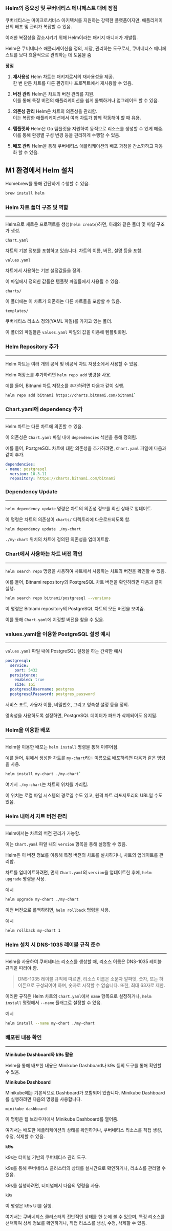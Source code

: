 
### Helm의 중요성 및 쿠버네티스 메니페스트 대비 장점

쿠버네티스는 마이크로서비스 아키텍처를 지원하는 강력한 플랫폼이지만, 애플리케이션의 배포 및 관리가 복잡할 수 있음. 

이러한 복잡성을 감소시키기 위해 Helm이라는 패키지 매니저가 개발됨.

Helm은 쿠버네티스 애플리케이션을 정의, 저장, 관리하는 도구로서, 쿠버네티스 메니페스트를 보다 효율적으로 관리하는 데 도움을 줌

**장점**

1. **재사용성**
   Helm 차트는 패키지로서의 재사용성을 제공. \
   한 번 만든 차트를 다른 환경이나 프로젝트에서 재사용할 수 있음.

3. **버전 관리**
   Helm은 차트의 버전 관리를 지원. \
   이를 통해 특정 버전의 애플리케이션을 쉽게 롤백하거나 업그레이드 할 수 있음.

4. **의존성 관리**
   Helm은 차트의 의존성을 관리함. \
   이는 복잡한 애플리케이션에서 여러 차트가 함께 작동해야 할 때 유용.

5. **템플릿화**
   Helm은 Go 템플릿을 지원하여 동적으로 리소스를 생성할 수 있게 해줌. \
   이를 통해 환경별 구성 변경 등을 편리하게 수행할 수 있음.

6. **배포 관리**
   Helm을 통해 쿠버네티스 애플리케이션의 배포 과정을 간소화하고 자동화 할 수 있음.


**M1 환경에서 Helm 설치**
---

Homebrew를 통해 간단하게 수행할 수 있음.

```bash
brew install helm
```

### Helm 차트 폴더 구조 및 역할
---

Helm으로 새로운 프로젝트를 생성(`helm create`)하면, 아래와 같은 폴더 및 파일 구조가 생성.

`Chart.yaml`

차트의 기본 정보를 포함하고 있습니다. 차트의 이름, 버전, 설명 등을 포함.

`values.yaml`

차트에서 사용하는 기본 설정값들을 정의.

이 파일에서 정의한 값들은 템플릿 파일들에서 사용될 수 있음.

`charts/`

이 폴더에는 이 차트가 의존하는 다른 차트들을 포함할 수 있음.

`templates/`

쿠버네티스 리소스 정의(YAML 파일)를 가지고 있는 폴더. 

이 폴더의 파일들은 `values.yaml` 파일의 값을 이용해 템플릿화됨.

### Helm Repository 추가

---

Helm 차트는 여러 개의 공식 및 비공식 차트 저장소에서 사용할 수 있음. 

Helm 저장소를 추가하려면 `helm repo add` 명령을 사용.

예를 들어, Bitnami 차트 저장소를 추가하려면 다음과 같이 실행.

```bash
helm repo add bitnami https://charts.bitnami.com/bitnami`
```

### Chart.yaml에 dependency 추가

---

Helm 차트는 다른 차트에 의존할 수 있음. 

이 의존성은 `Chart.yaml` 파일 내에 `dependencies` 섹션을 통해 정의됨.

예를 들어, PostgreSQL 차트에 대한 의존성을 추가하려면, `Chart.yaml` 파일에 다음과 같이 추가.

```yaml
dependencies:
- name: postgresql
  version: 10.3.11
  repository: https://charts.bitnami.com/bitnami
```

### Dependency Update

---

`helm dependency update` 명령은 차트의 의존성 정보를 최신 상태로 업데이트. 

이 명령은 차트의 의존성이 `charts/` 디렉토리에 다운로드되도록 함.

```bash
helm dependency update ./my-chart
```

`./my-chart` 위치의 차트에 정의된 의존성을 업데이트함.

### Chart에서 사용하는 차트 버전 확인

---

`helm search repo` 명령을 사용하여 차트에서 사용하는 차트의 버전을 확인할 수 있음.

예를 들어, Bitnami repository의 PostgreSQL 차트 버전을 확인하려면 다음과 같이 실행.

```bash
helm search repo bitnami/postgresql --versions
```

이 명령은 Bitnami repository의 PostgreSQL 차트의 모든 버전을 보여줌.

이를 통해 `Chart.yaml`에 지정할 버전을 찾을 수 있음.

### values.yaml을 이용한 PostgreSQL 설정 예시
---

`values.yaml` 파일 내에 PostgreSQL 설정을 하는 간략한 예시


```yaml
postgresql:
  service:
    port: 5432
  persistence:
    enabled: true
    size: 1Gi
  postgresqlUsername: postgres
  postgresqlPassword: postgres_password

```

서비스 포트, 사용자 이름, 비밀번호, 그리고 영속성 설정 등을 정의. 

영속성을 사용하도록 설정하면, PostgreSQL 데이터가 파드가 삭제되어도 유지됨.

### Helm을 이용한 배포
---

Helm을 이용한 배포는 `helm install` 명령을 통해 이루어짐. 

예를 들어, 위에서 생성한 차트를 `my-chart`라는 이름으로 배포하려면 다음과 같은 명령을 사용.

```bash
helm install my-chart ./my-chart`
```

여기서 `./my-chart`는 차트의 위치를 가리킴. 

이 위치는 로컬 파일 시스템의 경로일 수도 있고, 원격 차트 리포지토리의 URL일 수도 있음.

### Helm 내에서 차트 버전 관리
---

Helm에서는 차트의 버전 관리가 가능함. 

이는 `Chart.yaml` 파일 내의 `version` 항목을 통해 설정할 수 있음. 

Helm은 이 버전 정보를 이용해 특정 버전의 차트를 설치하거나, 차트의 업데이트를 관리함.

차트를 업데이트하려면, 먼저 `Chart.yaml`의 `version`을 업데이트한 후에, `helm upgrade` 명령을 사용. 

예시

```bash
helm upgrade my-chart ./my-chart
```

이전 버전으로 롤백하려면, `helm rollback` 명령을 사용. 

예시

```bash
helm rollback my-chart 1
```

### Helm 설치 시 DNS-1035 레이블 규칙 준수
---

Helm을 사용하여 쿠버네티스 리소스를 생성할 때, 리소스 이름은 DNS-1035 레이블 규칙을 따라야 함.

>DNS-1035 레이블 규칙에 따르면, 리소스 이름은 소문자 알파벳, 숫자, 또는 하이픈으로 구성되어야 하며, 숫자로 시작할 수 없습니다. 또한, 최대 63자로 제한.

이러한 규칙은 Helm 차트의 `Chart.yaml`에서 `name` 항목으로 설정하거나, `helm install` 명령에서 `--name` 플래그로 설정할 수 있음. 

예시

```bash
helm install --name my-chart ./my-chart
```

### 배포된 내용 확인
---

**Minikube Dashboard와 k9s 활용**

Helm을 통해 배포한 내용은 Minikube Dashboard나 k9s 등의 도구를 통해 확인할 수 있음.

**Minikube Dashboard**

Minikube에는 기본적으로 Dashboard가 포함되어 있습니다. Minikube Dashboard를 실행하려면 다음의 명령을 사용합니다.

```bash
minikube dashboard
```

이 명령은 웹 브라우저에서 Minikube Dashboard를 열어줌. 

여기서는 배포한 애플리케이션의 상태를 확인하거나, 쿠버네티스 리소스를 직접 생성, 수정, 삭제할 수 있음.

**k9s**

k9s는 터미널 기반의 쿠버네티스 관리 도구.

k9s를 통해 쿠버네티스 클러스터의 상태를 실시간으로 확인하거나, 리소스를 관리할 수 있음.

k9s를 실행하려면, 터미널에서 다음의 명령을 사용.

```bash
k9s
```

이 명령은 k9s UI를 실행. 

여기서는 쿠버네티스 클러스터의 전반적인 상태를 한 눈에 볼 수 있으며, 특정 리소스를 선택하여 상세 정보를 확인하거나, 직접 리소스를 생성, 수정, 삭제할 수 있음.

